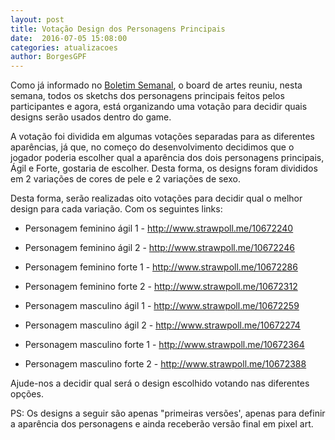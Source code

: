 ```yaml
---
layout: post
title: Votação Design dos Personagens Principais
date:  2016-07-05 15:08:00
categories: atualizacoes
author: BorgesGPF
---
```



Como já informado no [Boletim Semanal](http://www.muvucagames.com.br/atualizacoes/2016/07/03/Boletim-Semanal-01.html), o board de artes reuniu, nesta semana, todos os sketchs dos personagens principais feitos pelos participantes e agora, está organizando uma votação para decidir quais designs serão usados dentro do game.


A votação foi dividida em algumas votações separadas para as diferentes aparências, já que, no começo do desenvolvimento decidimos que o jogador poderia escolher qual a aparência dos dois personagens principais, Ágil e Forte, gostaria de escolher. Desta forma, os designs foram divididos em 2 variações de cores de pele e 2 variações de sexo.


Desta forma, serão realizadas oito votações para decidir qual o melhor design para cada variação. Com os seguintes links:

 - Personagem feminino ágil 1 - http://www.strawpoll.me/10672240


 - Personagem feminino ágil 2 - http://www.strawpoll.me/10672246
 
 - Personagem feminino forte 1 - http://www.strawpoll.me/10672286
 
 - Personagem feminino forte 2 - http://www.strawpoll.me/10672312

 - Personagem masculino ágil 1 - http://www.strawpoll.me/10672259
 
 - Personagem masculino ágil 2 - http://www.strawpoll.me/10672274
 
 - Personagem masculino forte 1 - http://www.strawpoll.me/10672364
 
 - Personagem masculino forte 2 - http://www.strawpoll.me/10672388
 
 
Ajude-nos a decidir qual será o design escolhido votando nas diferentes opções.
 
 
PS: Os designs a seguir são apenas "primeiras versões', apenas para definir a aparência dos personagens e ainda receberão versão final em pixel art.
